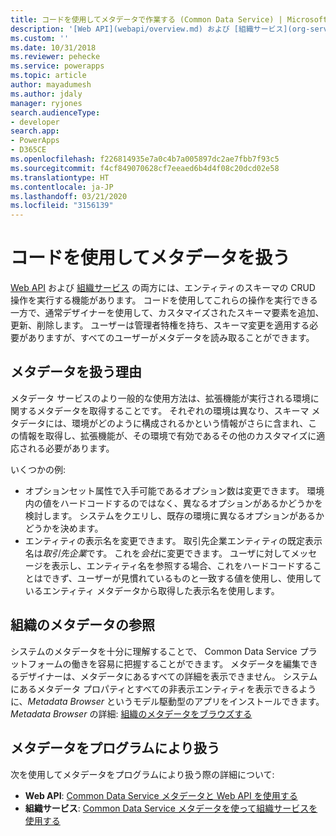 ```yaml
---
title: コードを使用してメタデータで作業する (Common Data Service) | Microsoft Docs
description: '[Web API](webapi/overview.md) および [組織サービス](org-service/overview.md) の両方には、エンティティのスキーマの CRUD 操作を実行する機能があります。'
ms.custom: ''
ms.date: 10/31/2018
ms.reviewer: pehecke
ms.service: powerapps
ms.topic: article
author: mayadumesh
ms.author: jdaly
manager: ryjones
search.audienceType:
- developer
search.app:
- PowerApps
- D365CE
ms.openlocfilehash: f226814935e7a0c4b7a005897dc2ae7fbb7f93c5
ms.sourcegitcommit: f4cf849070628cf7eeaed6b4d4f08c20dcd02e58
ms.translationtype: HT
ms.contentlocale: ja-JP
ms.lasthandoff: 03/21/2020
ms.locfileid: "3156139"
---
```

# <a name="work-with-metadata-using-code"></a>コードを使用してメタデータを扱う

[Web API](webapi/overview.md) および [組織サービス](org-service/overview.md) の両方には、エンティティのスキーマの CRUD 操作を実行する機能があります。 コードを使用してこれらの操作を実行できる一方で、通常デザイナーを使用して、カスタマイズされたスキーマ要素を追加、更新、削除します。 ユーザーは管理者特権を持ち、スキーマ変更を適用する必要がありますが、すべてのユーザーがメタデータを読み取ることができます。

## <a name="why-work-with-metadata"></a>メタデータを扱う理由

メタデータ サービスのより一般的な使用方法は、拡張機能が実行される環境に関するメタデータを取得することです。 それぞれの環境は異なり、スキーマ メタデータには、環境がどのように構成されるかという情報がさらに含まれ、この情報を取得し、拡張機能が、その環境で有効であるその他のカスタマイズに適応される必要があります。

いくつかの例:
- オプションセット属性で入手可能であるオプション数は変更できます。 環境内の値をハードコードするのではなく、異なるオプションがあるかどうかを検討します。 システムをクエリし、既存の環境に異なるオプションがあるかどうかを決めます。
- エンティティの表示名を変更できます。 取引先企業エンティティの既定表示名は*取引先企業*です。 これを*会社*に変更できます。 ユーザに対してメッセージを表示し、エンティティ名を参照する場合、これをハードコードすることはできず、ユーザーが見慣れているものと一致する値を使用し、使用しているエンティティ メタデータから取得した表示名を使用します。

## <a name="browse-the-metadata-for-your-organization"></a>組織のメタデータの参照

システムのメタデータを十分に理解することで、 Common Data Service プラットフォームの働きを容易に把握することができます。 メタデータを編集できるデザイナーは、メタデータにあるすべての詳細を表示できません。 システムにあるメタデータ プロパティとすべての非表示エンティティを表示できるように、*Metadata Browser* というモデル駆動型のアプリをインストールできます。 *Metadata Browser* の詳細: [組織のメタデータをブラウズする](browse-your-metadata.md)

## <a name="programmatically-work-with-metadata"></a>メタデータをプログラムにより扱う

次を使用してメタデータをプログラムにより扱う際の詳細について:
- **Web API**: [ Common Data Service メタデータと Web API を使用する](webapi/use-web-api-metadata.md)
- **組織サービス**: [Common Data Service メタデータを使って組織サービスを使用する](org-service/work-with-metadata.md)